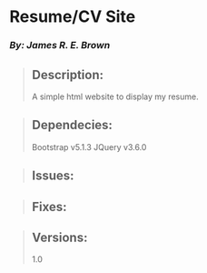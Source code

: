
# Resume/CV Site
### *By: James R. E. Brown*

> ## Description:
>  A simple html website to display my resume.
>
>  
  
> ## Dependecies:
> Bootstrap v5.1.3
> JQuery v3.6.0
>  
  
> ## Issues:
> 
>
>  
  
> ## Fixes:
  
> ## Versions:
>  1.0
>
>  




